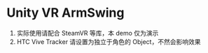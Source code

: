 # Unity VR ArmSwing
1. 实际使用请配合 SteamVR 等库，本 demo 仅为演示
2. HTC Vive Tracker 请设置为独立于角色的 Object，不然会影响效果
